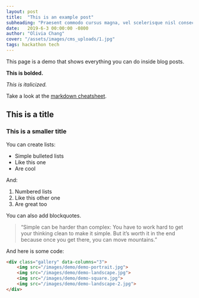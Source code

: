 ```yaml
---
layout: post
title:  "This is an example post"
subheading: "Praesent commodo cursus magna, vel scelerisque nisl consectetur et. Nullam quis risus eget urna mollis ornare vel eu leo."
date:   2019-6-3 00:00:00 -0800
author: "Olivia Chang"
cover: "/assets/images/cms_uploads/1.jpg"
tags: hackathon tech
---
```

This page is a demo that shows everything you can do inside blog posts.

**This is bolded.**

*This is italicized.*

Take a look at the [markdown cheatsheet](https://github.com/adam-p/markdown-here/wiki/Markdown-Cheatsheet).

## This is a title
### This is a smaller title

You can create lists:

* Simple bulleted lists
* Like this one
* Are cool

And:

1. Numbered lists
2. Like this other one
3. Are great too

You can also add blockquotes.

> “Simple can be harder than complex: You have to work hard to get your thinking clean to make it simple. But it’s worth it in the end because once you get there, you can move mountains.”

And here is some code:

```html
<div class="gallery" data-columns="3">
    <img src="/images/demo/demo-portrait.jpg">
    <img src="/images/demo/demo-landscape.jpg">
    <img src="/images/demo/demo-square.jpg">
    <img src="/images/demo/demo-landscape-2.jpg">
</div>
```